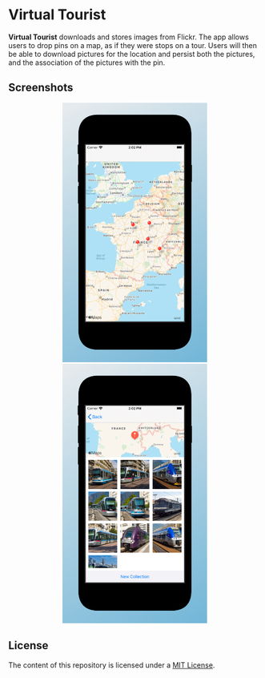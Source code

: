 # Virtual Tourist

**Virtual Tourist** downloads and stores images from Flickr. The app allows users to drop pins on a map, as if they were stops on a tour. Users will then be able to download pictures for the location and persist both the pictures, and the association of the pictures with the pin.

## Screenshots

<p float="left" align="center">
    <img src="./README-IMAGES/screenshot-map.jpg" width="289" height="518">
    <img src="./README-IMAGES/screenshot-album.jpg" width="289" height="518">
</p>

## License

The content of this repository is licensed under a [MIT License](LICENSE).
